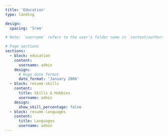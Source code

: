 ```yaml
---
title: 'Education'
type: landing

design:
  spacing: '5rem'

# Note: `username` refers to the user's folder name in `content/authors/`

# Page sections
sections:
  - block: education
    content:
      username: admin
    design:
      # Hugo date format
      date_format: 'January 2006'
  - block: resume-skills
    content:
      title: Skills & Hobbies
      username: admin
    design:
      show_skill_percentage: false
  - block: resume-languages
    content:
      title: Languages
      username: admin
---
```

